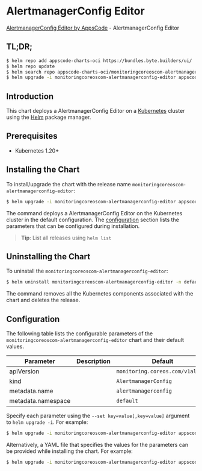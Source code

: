# AlertmanagerConfig Editor

[AlertmanagerConfig Editor by AppsCode](https://byte.builders) - AlertmanagerConfig Editor

## TL;DR;

```bash
$ helm repo add appscode-charts-oci https://bundles.byte.builders/ui/
$ helm repo update
$ helm search repo appscode-charts-oci/monitoringcoreoscom-alertmanagerconfig-editor --version=v0.4.21
$ helm upgrade -i monitoringcoreoscom-alertmanagerconfig-editor appscode-charts-oci/monitoringcoreoscom-alertmanagerconfig-editor -n default --create-namespace --version=v0.4.21
```

## Introduction

This chart deploys a AlertmanagerConfig Editor on a [Kubernetes](http://kubernetes.io) cluster using the [Helm](https://helm.sh) package manager.

## Prerequisites

- Kubernetes 1.20+

## Installing the Chart

To install/upgrade the chart with the release name `monitoringcoreoscom-alertmanagerconfig-editor`:

```bash
$ helm upgrade -i monitoringcoreoscom-alertmanagerconfig-editor appscode-charts-oci/monitoringcoreoscom-alertmanagerconfig-editor -n default --create-namespace --version=v0.4.21
```

The command deploys a AlertmanagerConfig Editor on the Kubernetes cluster in the default configuration. The [configuration](#configuration) section lists the parameters that can be configured during installation.

> **Tip**: List all releases using `helm list`

## Uninstalling the Chart

To uninstall the `monitoringcoreoscom-alertmanagerconfig-editor`:

```bash
$ helm uninstall monitoringcoreoscom-alertmanagerconfig-editor -n default
```

The command removes all the Kubernetes components associated with the chart and deletes the release.

## Configuration

The following table lists the configurable parameters of the `monitoringcoreoscom-alertmanagerconfig-editor` chart and their default values.

|     Parameter      | Description |                   Default                   |
|--------------------|-------------|---------------------------------------------|
| apiVersion         |             | <code>monitoring.coreos.com/v1alpha1</code> |
| kind               |             | <code>AlertmanagerConfig</code>             |
| metadata.name      |             | <code>alertmanagerconfig</code>             |
| metadata.namespace |             | <code>default</code>                        |


Specify each parameter using the `--set key=value[,key=value]` argument to `helm upgrade -i`. For example:

```bash
$ helm upgrade -i monitoringcoreoscom-alertmanagerconfig-editor appscode-charts-oci/monitoringcoreoscom-alertmanagerconfig-editor -n default --create-namespace --version=v0.4.21 --set apiVersion=monitoring.coreos.com/v1alpha1
```

Alternatively, a YAML file that specifies the values for the parameters can be provided while
installing the chart. For example:

```bash
$ helm upgrade -i monitoringcoreoscom-alertmanagerconfig-editor appscode-charts-oci/monitoringcoreoscom-alertmanagerconfig-editor -n default --create-namespace --version=v0.4.21 --values values.yaml
```
